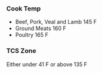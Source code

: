 ### Cook Temp
* Beef, Pork, Veal and Lamb 145 F
* Ground Meats 160 F
* Poultry 165 F

### TCS Zone
Either under 41 F or above 135 F